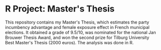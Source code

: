 # R Project: Master's Thesis
This repository contains my Master's Thesis, which estimates the party incumbency advantage and female exposure effect in French municipal elections. It obtained a grade of 9.5/10, was nominated for the national Jan Brouwer Thesis Award, and won the second prize for Tilburg University Best Master's Thesis (2000 euros). The analysis was done in R.
